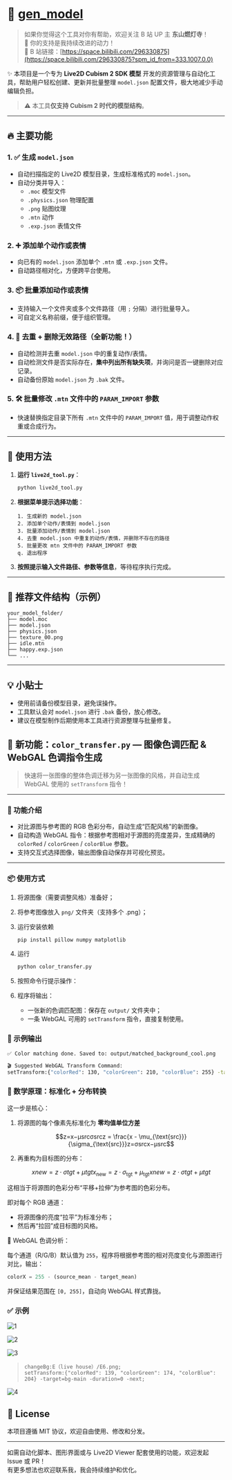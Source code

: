 # 🎉 [gen_model](https://github.com/KonshinHaoshin/gen_model)

> 如果你觉得这个工具对你有帮助，欢迎关注 B 站 UP 主 **东山燃灯寺**！  
> 💖 你的支持是我持续改进的动力！  
> 🔗 B 站链接：[https://space.bilibili.com/296330875](https://space.bilibili.com/296330875?spm_id_from=333.1007.0.0)

✨ 本项目是一个专为 **Live2D Cubism 2 SDK 模型** 开发的资源管理与自动化工具，帮助用户轻松创建、更新并批量整理 `model.json` 配置文件，极大地减少手动编辑负担。

> ⚠️ 本工具**仅支持 Cubism 2 时代的模型结构**。

---

## 🔥 主要功能

### 1. ✅ 生成 `model.json`

- 自动扫描指定的 Live2D 模型目录，生成标准格式的 `model.json`。
- 自动分类并导入：
  - `.moc` 模型文件
  - `.physics.json` 物理配置
  - `.png` 贴图纹理
  - `.mtn` 动作
  - `.exp.json` 表情文件

### 2. ➕ 添加单个动作或表情

- 向已有的 `model.json` 添加单个 `.mtn` 或 `.exp.json` 文件。
- 自动路径相对化，方便跨平台使用。

### 3. 📦 批量添加动作或表情

- 支持输入一个文件夹或多个文件路径（用 `;` 分隔）进行批量导入。
- 可自定义名称前缀，便于组织管理。

### 4. 🧹 去重 + 删除无效路径（全新功能！）

- 自动检测并去重 `model.json` 中的重复动作/表情。
- 自动检测文件是否实际存在，**集中列出所有缺失项**，并询问是否一键删除对应记录。
- 自动备份原始 `model.json` 为 `.bak` 文件。

### 5. 🛠 批量修改 `.mtn` 文件中的 `PARAM_IMPORT` 参数

- 快速替换指定目录下所有 `.mtn` 文件中的 `PARAM_IMPORT` 值，用于调整动作权重或合成行为。

---

## 🚀 使用方法

1. **运行 `live2d_tool.py`**：

   ```bash
   python live2d_tool.py
   ```

2. **根据菜单提示选择功能**：

   ```
   1. 生成新的 model.json
   2. 添加单个动作/表情到 model.json
   3. 批量添加动作/表情到 model.json
   4. 去重 model.json 中重复的动作/表情，并删除不存在的路径
   5. 批量更改 mtn 文件中的 PARAM_IMPORT 参数
   q. 退出程序
   ```

3. **按照提示输入文件路径、参数等信息**，等待程序执行完成。

---

## 📂 推荐文件结构（示例）

```
your_model_folder/
├── model.moc
├── model.json
├── physics.json
├── texture_00.png
├── idle.mtn
├── happy.exp.json
└── ...
```

---

## 💡 小贴士

- 使用前请备份模型目录，避免误操作。
- 工具默认会对 `model.json` 进行 `.bak` 备份，放心修改。
- 建议在模型制作后期使用本工具进行资源整理与批量修复。

## 🎨 新功能：`color_transfer.py` — 图像色调匹配 & WebGAL 色调指令生成

> 快速将一张图像的整体色调迁移为另一张图像的风格，并自动生成 WebGAL 使用的 `setTransform` 指令！

------

### 🔧 功能介绍

- 对比源图与参考图的 RGB 色彩分布，自动生成“匹配风格”的新图像。
- 自动构造 WebGAL 指令：根据参考图相对于源图的亮度差异，生成精确的 `colorRed` / `colorGreen` / `colorBlue` 参数。
- 支持交互式选择图像，输出图像自动保存并可视化预览。

------

### 📦 使用方式

1. 将源图像（需要调整风格）准备好；

2. 将参考图像放入 `png/` 文件夹（支持多个 .png）；

3. 运行安装依赖

   ```bash
   pip install pillow numpy matplotlib
   ```

4. 运行

   ```bash
   python color_transfer.py
   ```

5. 按照命令行提示操作：

6. 程序将输出：

   - 一张新的色调匹配图：保存在 `output/` 文件夹中；
   - 一条 WebGAL 可用的 `setTransform` 指令，直接复制使用。

### 📌 示例输出

```bash
✅ Color matching done. Saved to: output/matched_background_cool.png

🎬 Suggested WebGAL Transform Command:
setTransform:{"colorRed": 130, "colorGreen": 210, "colorBlue": 255} -target=bg-main -duration=0 -next;
```

### 🔄 数学原理：**标准化 + 分布转换**

这一步是核心：

1. 将源图的每个像素先标准化为 **零均值单位方差**

   ```math
   z=x−μsrcσsrcz = \frac{x - \mu_{\text{src}}}{\sigma_{\text{src}}}z=σsrcx−μsrc
   ```

   

   

2. 再重构为目标图的分布：

   ```math
   xnew=z⋅σtgt+μtgtx_{\text{new}} = z \cdot \sigma_{\text{tgt}} + \mu_{\text{tgt}}xnew=z⋅σtgt+μtgt
   ```

   

这相当于将源图的色彩分布“平移+拉伸”为参考图的色彩分布。

即对每个 RGB 通道：

- 将源图像的亮度“拉平”为标准分布；
- 然后再“拉回”成目标图的风格。

 🧠 WebGAL 色调分析：

每个通道（R/G/B）默认值为 `255`，程序将根据参考图的相对亮度变化与源图进行对比，输出：

```python
colorX = 255 - (source_mean - target_mean)
```

并保证结果范围在 `[0, 255]`，自动向 WebGAL 样式靠拢。

### ✅ 示例

![1](readme/1.png)

![2](readme/2.png)

![3](readme/3.png)

> ```webgal
> changeBg:E（live house）/E6.png;
> setTransform:{"colorRed": 139, "colorGreen": 174, "colorBlue": 204} -target=bg-main -duration=0 -next;
> ```

![4](readme/4.png)

## 📜 License

本项目遵循 MIT 协议，欢迎自由使用、修改和分发。

---

如需自动化脚本、图形界面或与 Live2D Viewer 配套使用的功能，欢迎发起 Issue 或 PR！  
有更多想法也欢迎联系我，我会持续维护和优化。





